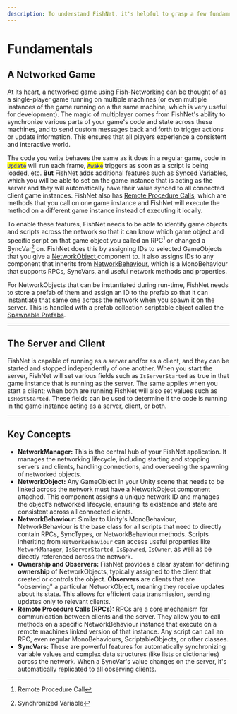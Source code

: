 ```yaml
---
description: To understand FishNet, it's helpful to grasp a few fundamental concepts
---
```


# Fundamentals

## A Networked Game

At its heart, a networked game using Fish-Networking can be thought of as a single-player game running on multiple machines (or even multiple instances of the game running on a the same machine, which is very useful for development). The magic of multiplayer comes from FishNet's ability to synchronize various parts of your game's code and state across these machines, and to send custom messages back and forth to trigger actions or update information. This ensures that all players experience a consistent and interactive world.

The code you write behaves the same as it does in a regular game, code in <mark style="color:blue;">`Update`</mark> will run each frame, <mark style="color:blue;">`Awake`</mark> triggers as soon as a script is being loaded, etc. **But** FishNet adds additional features such as [Synced Variables](../features/network-communication/synchronizing/), which you will be able to set on the game instance that is acting as the server and they will automatically have their value synced to all connected client game instances. FishNet also has [Remote Procedure Calls](../features/network-communication/remote-procedure-calls.md), which are methods that you call on one game instance and FishNet will execute the method on a different game instance instead of executing it locally.

To enable these features, FishNet needs to be able to identify game objects and scripts across the network so that it can know which game object and specific script on that game object you called an RPC[^1] or changed a SyncVar[^2] on. FishNet does this by assigning IDs to selected GameObjects that you give a [NetworkObject ](../features/networked-gameobjects-and-scripts/networkobjects.md)component to. It also assigns IDs to any component that inherits from [NetworkBehaviour](../features/networked-gameobjects-and-scripts/network-behaviour-guides.md), which is a MonoBehaviour that supports RPCs, SyncVars, and useful network methods and properties.

For NetworkObjects that can be instantiated during run-time, FishNet needs to store a prefab of them and assign an ID to the prefab so that it can instantiate that same one across the network when you spawn it on the server. This is handled with a prefab collection scriptable object called the [Spawnable Prefabs](../../fishnet-building-blocks/scriptableobjects/spawnableprefabs/).

***

## The Server and Client

FishNet is capable of running as a server and/or as a client, and they can be started and stopped independently of one another. When you start the server, FishNet will set various fields such as `IsServerStarted` as true in that game instance that is running as the server. The same applies when you start a client; when both are running FishNet will also set values such as `IsHostStarted`. These fields can be used to determine if the code is running in the game instance acting as a server, client, or both.

***

## Key Concepts

* **NetworkManager:** This is the central hub of your FishNet application. It manages the networking lifecycle, including starting and stopping servers and clients, handling connections, and overseeing the spawning of networked objects.
* **NetworkObject:** Any GameObject in your Unity scene that needs to be linked across the network must have a NetworkObject component attached. This component assigns a unique network ID and manages the object's networked lifecycle, ensuring its existence and state are consistent across all connected clients.
* **NetworkBehaviour:** Similar to Unity's MonoBehaviour, NetworkBehaviour is the base class for all scripts that need to directly contain RPCs, SyncTypes, or NetworkBehaviour methods. Scripts inheriting from `NetworkBehaviour` can access useful properties like `NetworkManager`, `IsServerStarted`, `IsSpawned`, `IsOwner`, as well as be directly referenced across the network.
* **Ownership and Observers:** FishNet provides a clear system for defining **ownership** of NetworkObjects, typically assigned to the client that created or controls the object. **Observers** are clients that are "observing" a particular NetworkObject, meaning they receive updates about its state. This allows for efficient data transmission, sending updates only to relevant clients.
* **Remote Procedure Calls (RPCs):** RPCs are a core mechanism for communication between clients and the server. They allow you to call methods on a specific NetworkBehaviour instance that execute on a remote machines linked version of that instance. Any script can call an RPC, even regular MonoBehaviours, ScriptableObjects, or other classes.
* **SyncVars:** These are powerful features for automatically synchronizing variable values and complex data structures (like lists or dictionaries) across the network. When a SyncVar's value changes on the server, it's automatically replicated to all observing clients.

[^1]: Remote Procedure Call

[^2]: Synchronized Variable
